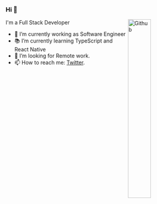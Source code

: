 ### Hi 👋
<img width="35%" align="right" alt="Github" src="https://user-images.githubusercontent.com/48678280/88862734-4903af80-d201-11ea-968b-9c939d88a37c.gif" />

I'm a Full Stack Developer 

- 🔭 I’m currently working as Software Engineer
- 📚 I’m currently learning TypeScript and React Native
- 👯 I’m looking for Remote work.
- 📫 How to reach me: [Twitter](https://twitter.com/Ahmed_Abukar_).


